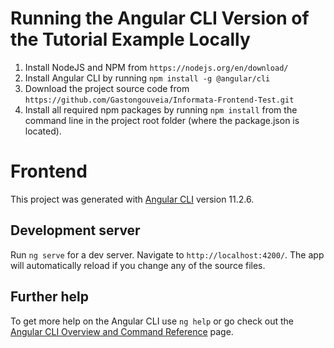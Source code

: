 # Running the Angular CLI Version of the Tutorial Example Locally

1. Install NodeJS and NPM from `https://nodejs.org/en/download/`
2. Install Angular CLI by running `npm install -g @angular/cli`
3. Download the project source code from `https://github.com/Gastongouveia/Informata-Frontend-Test.git`
4. Install all required npm packages by running `npm install` from the command line in the project root folder (where the package.json is located).

# Frontend

This project was generated with [Angular CLI](https://github.com/angular/angular-cli) version 11.2.6.

## Development server

Run `ng serve` for a dev server. Navigate to `http://localhost:4200/`. The app will automatically reload if you change any of the source files.

## Further help

To get more help on the Angular CLI use `ng help` or go check out the [Angular CLI Overview and Command Reference](https://angular.io/cli) page.
